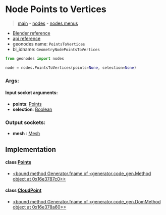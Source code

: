 # Node Points to Vertices

> [main](../structure.md) - [nodes](nodes.md) - [nodes menus](nodes_menus.md)

- [Blender reference](https://docs.blender.org/manual/en/latest/modeling/geometry_nodes/point/points_to_vertices.html)
- [api reference](https://docs.blender.org/api/current/bpy.types.GeometryNodePointsToVertices.html)
- geonodes name: `PointsToVertices`
- bl_idname: `GeometryNodePointsToVertices`

```python
from geonodes import nodes

node = nodes.PointsToVertices(points=None, selection=None)
```

### Args:

#### Input socket arguments:

- **points**: [Points](Points.md)
- **selection**: [Boolean](Boolean.md)

### Output sockets:

- **mesh** : [Mesh](Mesh.md)

## Implementation

#### class [Points](Points.md)

 - [<bound method Generator.fname of <generator.code_gen.Method object at 0x16e3787c0>>](Points.md#to_vertices)
#### class [CloudPoint](CloudPoint.md)

 - [<bound method Generator.fname of <generator.code_gen.DomMethod object at 0x16e378a60>>](CloudPoint.md#to_vertices)
